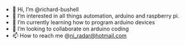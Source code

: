 - 👋 Hi, I’m @richard-bushell
- 👀 I’m interested in all things automation, arduino and raspberry pi.
- 🌱 I’m currently learning how to program arduino devices
- 💞️ I’m looking to collaborate on arduino coding
- 📫 How to reach me @ni_radar@hotmail.com
<!---
richard-bushell/richard-bushell is a ✨ special ✨ repository because its `README.md` (this file) appears on your GitHub profile.
You can click the Preview link to take a look at your changes.
--->
